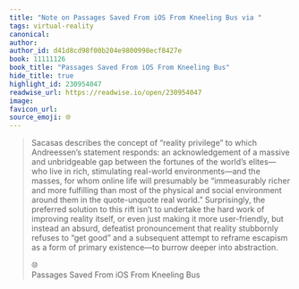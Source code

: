 ```yaml
---
title: "Note on Passages Saved From iOS From Kneeling Bus via "
tags: virtual-reality
canonical: 
author: 
author_id: d41d8cd98f00b204e9800998ecf8427e
book: 11111126
book_title: "Passages Saved From iOS From Kneeling Bus"
hide_title: true
highlight_id: 230954047
readwise_url: https://readwise.io/open/230954047
image: 
favicon_url: 
source_emoji: 🌐
---
```


> Sacasas describes the concept of “reality privilege” to which Andreessen’s statement responds: an acknowledgement of a massive and unbridgeable gap between the fortunes of the world’s elites—who live in rich, stimulating real-world environments—and the masses, for whom online life will presumably be “immeasurably richer and more fulfilling than most of the physical and social environment around them in the quote-unquote real world.” Surprisingly, the preferred solution to this rift isn’t to undertake the hard work of improving reality itself, or even just making it more user-friendly, but instead an absurd, defeatist pronouncement that reality stubbornly refuses to “get good” and a subsequent attempt to reframe escapism as a form of primary existence—to burrow deeper into abstraction.
> <div class="quoteback-footer"><div class="quoteback-avatar"><span class="mini-emoji"> 🌐</span></div><div class="quoteback-metadata"><div class="metadata-inner"><span style="display:none">FROM:</span><div aria-label="" class="quoteback-author"> </div><div aria-label="Passages Saved From iOS From Kneeling Bus" class="quoteback-title"> Passages Saved From iOS From Kneeling Bus</div></div></div></div>